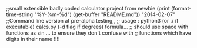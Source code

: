 ;;small extensible badly coded calculator project from newbie
(print (format-time-string "%Y-%m-%d") (get-buffer "README.md"))
"2014-02-07"
;;Command line version at pre-alpha testing,, 
;; usage : python3 (or ./ if executable)  calcs.py (-d flag if degrees) formula...
;; should use space with functions as sin ... to ensure they don't confuse with
;; functions which have digits in their name !!!!
